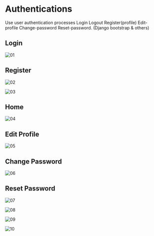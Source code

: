 # Authentications
Use user authentication processes Login Logout Register(profile) Edit-profile Change-password Reset-password. 
(Django bootstrap &amp; others)


## Login
![01](https://user-images.githubusercontent.com/30366380/69778092-3e55ce00-11cd-11ea-95fa-86a5ba747a27.png)


## Register
![02](https://user-images.githubusercontent.com/30366380/69778066-1b2b1e80-11cd-11ea-873c-1571b3fa1776.png)

![03](https://user-images.githubusercontent.com/30366380/69778083-2c742b00-11cd-11ea-8d4c-383e95657dcc.png)


## Home
![04](https://user-images.githubusercontent.com/30366380/69778122-588fac00-11cd-11ea-8260-93771a3d5083.png)


## Edit Profile
![05](https://user-images.githubusercontent.com/30366380/69778178-9ab8ed80-11cd-11ea-9110-ed59c8347d84.png)


## Change Password
![06](https://user-images.githubusercontent.com/30366380/69778204-a99fa000-11cd-11ea-9efa-4dd0e73980e8.png)


## Reset Password
![07](https://user-images.githubusercontent.com/30366380/69778238-c89e3200-11cd-11ea-91a5-20d7327a6e84.png)


![08](https://user-images.githubusercontent.com/30366380/69778278-e53a6a00-11cd-11ea-901d-d9ee4a6173dc.png)


![09](https://user-images.githubusercontent.com/30366380/69778298-fb482a80-11cd-11ea-97e2-4d4568bd1f58.png)


![10](https://user-images.githubusercontent.com/30366380/69778049-08184e80-11cd-11ea-83ed-3d2f444b03e5.png)
